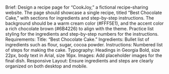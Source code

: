 Brief: Design a recipe page for “CookJoy,” a fictional recipe-sharing website. The page should showcase a single recipe, titled “Best Chocolate Cake,” with sections for ingredients and step-by-step instructions. The background should be a warm cream color (#FFF5E1), and the accent color a rich chocolate brown (#6B4226) to align with the theme. Practice list styling for the ingredients and step-by-step numbers for the instructions. Requirements: Title: “Best Chocolate Cake.” Ingredients: Bullet list of ingredients such as flour, sugar, cocoa powder. Instructions: Numbered list of steps for making the cake. Typography: Headings in Georgia Bold, size 22px, body text in Arial, size 16px. Images: Add placeholder images for the final dish. Responsive Layout: Ensure ingredients and steps are clearly organized on both desktop and mobile.
